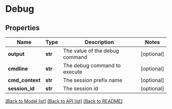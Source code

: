 # Debug

## Properties
Name | Type | Description | Notes
------------ | ------------- | ------------- | -------------
**output** | **str** | The value of the debug command | [optional] 
**cmdline** | **str** | The debug command to execute | [optional] 
**cmd_context** | **str** | The session prefix name | [optional] 
**session_id** | **str** | The session id | [optional] 

[[Back to Model list]](../README.md#documentation-for-models) [[Back to API list]](../README.md#documentation-for-api-endpoints) [[Back to README]](../README.md)


